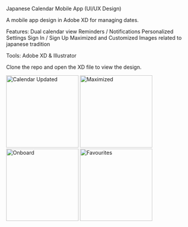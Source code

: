 Japanese Calendar Mobile App (UI/UX Design)

A mobile app design in Adobe XD for managing dates.

Features:
Dual calendar view
Reminders / Notifications
Personalized Settings
Sign In / Sign Up
Maximized and Customized Images related to japanese tradition

Tools:
Adobe XD & Illustrator

Clone the repo and open the XD file to view the design.

<img width="195" alt="Calendar Updated" src="https://github.com/user-attachments/assets/75dc4855-c0e8-49fe-92a6-0de0b59430b1">
<img width="195" alt="Maximized" src="https://github.com/user-attachments/assets/6c005c34-a686-4b56-8508-1134148e59ac">
<img width="195" alt="Onboard" src="https://github.com/user-attachments/assets/65eb2743-7887-45fd-8cc5-5292f60a631c">
<img width="195" alt="Favourites" src="https://github.com/user-attachments/assets/772cc214-5c2f-485c-aaf2-85ab8692c49b">
